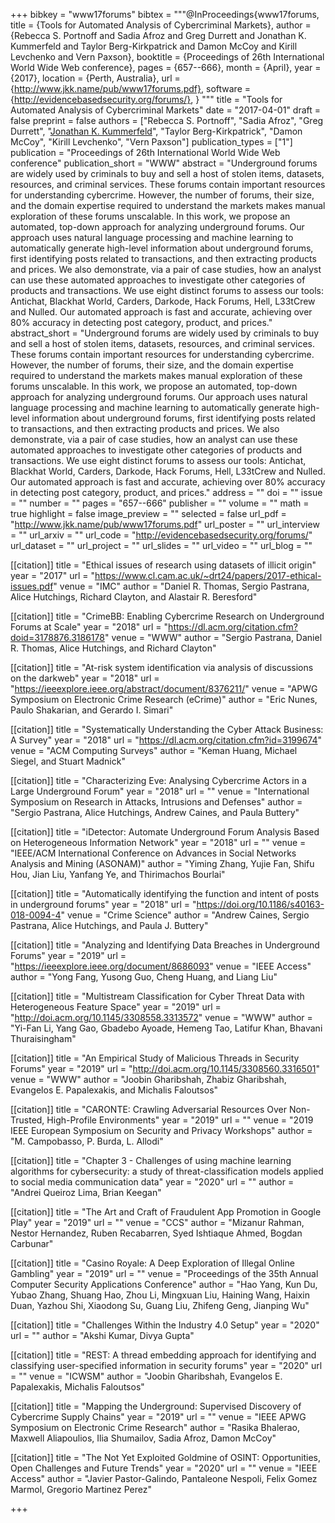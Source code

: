 +++
bibkey = "www17forums"
bibtex = """@InProceedings{www17forums,
  title     = {Tools for Automated Analysis of Cybercriminal Markets},
  author    = {Rebecca S. Portnoff and Sadia Afroz and Greg Durrett and Jonathan K. Kummerfeld and Taylor Berg-Kirkpatrick and Damon McCoy and Kirill Levchenko and Vern Paxson},
  booktitle = {Proceedings of 26th International World Wide Web conference},
  pages     = {657--666},
  month     = {April},
  year      = {2017},
  location  = {Perth, Australia},
  url       = {http://www.jkk.name/pub/www17forums.pdf},
  software  = {http://evidencebasedsecurity.org/forums/},
}
"""
title = "Tools for Automated Analysis of Cybercriminal Markets"
date = "2017-04-01"
draft = false
preprint = false
authors = ["Rebecca S. Portnoff", "Sadia Afroz", "Greg Durrett", "<span style='text-decoration:underline;'>Jonathan K. Kummerfeld</span>", "Taylor Berg-Kirkpatrick", "Damon McCoy", "Kirill Levchenko", "Vern Paxson"]
publication_types = ["1"]
publication = "Proceedings of 26th International World Wide Web conference"
publication_short = "WWW"
abstract = "Underground forums are widely used by criminals to buy and sell a host of stolen items, datasets, resources, and criminal services.  These forums contain important resources for understanding cybercrime.  However, the number of forums, their size, and the domain expertise required to understand the markets makes manual exploration of these forums unscalable. In this work, we propose an automated, top-down approach for analyzing underground forums.  Our approach uses natural language processing and machine learning to automatically generate high-level information about underground forums, first identifying posts related to transactions, and then extracting products and prices. We also demonstrate, via a pair of case studies, how an analyst can use these automated approaches to investigate other categories of products and transactions. We use eight distinct forums to assess our tools: Antichat, Blackhat World, Carders, Darkode, Hack Forums, Hell, L33tCrew and Nulled. Our automated approach is fast and accurate, achieving over 80% accuracy in detecting post category, product, and prices."
abstract_short = "Underground forums are widely used by criminals to buy and sell a host of stolen items, datasets, resources, and criminal services.  These forums contain important resources for understanding cybercrime.  However, the number of forums, their size, and the domain expertise required to understand the markets makes manual exploration of these forums unscalable. In this work, we propose an automated, top-down approach for analyzing underground forums.  Our approach uses natural language processing and machine learning to automatically generate high-level information about underground forums, first identifying posts related to transactions, and then extracting products and prices. We also demonstrate, via a pair of case studies, how an analyst can use these automated approaches to investigate other categories of products and transactions. We use eight distinct forums to assess our tools: Antichat, Blackhat World, Carders, Darkode, Hack Forums, Hell, L33tCrew and Nulled. Our automated approach is fast and accurate, achieving over 80% accuracy in detecting post category, product, and prices."
address = ""
doi = ""
issue = ""
number = ""
pages = "657--666"
publisher = ""
volume = ""
math = true
highlight = false
image_preview = ""
selected = false
url_pdf = "http://www.jkk.name/pub/www17forums.pdf"
url_poster = ""
url_interview = ""
url_arxiv = ""
url_code = "http://evidencebasedsecurity.org/forums/"
url_dataset = ""
url_project = ""
url_slides = ""
url_video = ""
url_blog = ""

[[citation]]
title = "Ethical issues of research using datasets of illicit origin"
year = "2017"
url = "https://www.cl.cam.ac.uk/~drt24/papers/2017-ethical-issues.pdf"
venue = "IMC"
author = "Daniel R. Thomas, Sergio Pastrana, Alice Hutchings, Richard Clayton, and Alastair R. Beresford"

[[citation]]
title = "CrimeBB: Enabling Cybercrime Research on Underground Forums at Scale"
year = "2018"
url = "https://dl.acm.org/citation.cfm?doid=3178876.3186178"
venue = "WWW"
author = "Sergio Pastrana, Daniel R. Thomas, Alice Hutchings, and Richard Clayton"

[[citation]]
title = "At-risk system identification via analysis of discussions on the darkweb"
year = "2018"
url = "https://ieeexplore.ieee.org/abstract/document/8376211/"
venue = "APWG Symposium on Electronic Crime Research (eCrime)"
author = "Eric Nunes, Paulo Shakarian, and Gerardo I. Simari"

[[citation]]
title = "Systematically Understanding the Cyber Attack Business: A Survey"
year = "2018"
url = "https://dl.acm.org/citation.cfm?id=3199674"
venue = "ACM Computing Surveys"
author = "Keman Huang, Michael Siegel, and Stuart Madnick"

[[citation]]
title = "Characterizing Eve: Analysing Cybercrime Actors in a Large Underground Forum"
year = "2018"
url = ""
venue = "International Symposium on Research in Attacks, Intrusions and Defenses"
author = "Sergio Pastrana, Alice Hutchings, Andrew Caines, and Paula Buttery"

[[citation]]
title = "iDetector: Automate Underground Forum Analysis Based on Heterogeneous Information Network"
year = "2018"
url = ""
venue = "IEEE/ACM International Conference on Advances in Social Networks Analysis and Mining (ASONAM)"
author = "Yiming Zhang, Yujie Fan, Shifu Hou, Jian Liu, Yanfang Ye, and Thirimachos Bourlai"

[[citation]]
title = "Automatically identifying the function and intent of posts in underground forums"
year = "2018"
url = "https://doi.org/10.1186/s40163-018-0094-4"
venue = "Crime Science"
author = "Andrew Caines, Sergio Pastrana, Alice Hutchings, and Paula J. Buttery"

[[citation]]
title = "Analyzing and Identifying Data Breaches in Underground Forums"
year = "2019"
url = "https://ieeexplore.ieee.org/document/8686093"
venue = "IEEE Access"
author = "Yong Fang, Yusong Guo, Cheng Huang, and Liang Liu"

[[citation]]
title = "Multistream Classification for Cyber Threat Data with Heterogeneous Feature Space"
year = "2019"
url = "http://doi.acm.org/10.1145/3308558.3313572"
venue = "WWW"
author = "Yi-Fan Li, Yang Gao, Gbadebo Ayoade, Hemeng Tao, Latifur Khan, Bhavani Thuraisingham"

[[citation]]
title = "An Empirical Study of Malicious Threads in Security Forums"
year = "2019"
url = "http://doi.acm.org/10.1145/3308560.3316501"
venue = "WWW"
author = "Joobin Gharibshah, Zhabiz Gharibshah, Evangelos E. Papalexakis, and Michalis Faloutsos"

[[citation]]
title = "CARONTE: Crawling Adversarial Resources Over Non-Trusted, High-Profile Environments"
year = "2019"
url = ""
venue = "2019 IEEE European Symposium on Security and Privacy Workshops"
author = "M. Campobasso, P. Burda, L. Allodi"

[[citation]]
title = "Chapter 3 - Challenges of using machine learning algorithms for cybersecurity: a study of threat-classification models applied to social media communication data"
year = "2020"
url = ""
author = "Andrei Queiroz Lima, Brian Keegan"

[[citation]]
title = "The Art and Craft of Fraudulent App Promotion in Google Play"
year = "2019"
url = ""
venue = "CCS"
author = "Mizanur Rahman, Nestor Hernandez, Ruben Recabarren, Syed Ishtiaque Ahmed, Bogdan Carbunar"

[[citation]]
title = "Casino Royale: A Deep Exploration of Illegal Online Gambling"
year = "2019"
url = ""
venue = "Proceedings of the 35th Annual Computer Security Applications Conference"
author = "Hao Yang, Kun Du, Yubao Zhang, Shuang Hao, Zhou Li, Mingxuan Liu, Haining Wang, Haixin Duan, Yazhou Shi, Xiaodong Su, Guang Liu, Zhifeng Geng, Jianping Wu"

[[citation]]
title = "Challenges Within the Industry 4.0 Setup"
year = "2020"
url = ""
author = "Akshi Kumar, Divya Gupta"

[[citation]]
title = "REST: A thread embedding approach for identifying and classifying user-specified information in security forums"
year = "2020"
url = ""
venue = "ICWSM"
author = "Joobin Gharibshah, Evangelos E. Papalexakis, Michalis Faloutsos"

[[citation]]
title = "Mapping the Underground: Supervised Discovery of Cybercrime Supply Chains"
year = "2019"
url = ""
venue = "IEEE APWG Symposium on Electronic Crime Research"
author = "Rasika Bhalerao, Maxwell Aliapoulios, Ilia Shumailov, Sadia Afroz, Damon McCoy"

[[citation]]
title = "The Not Yet Exploited Goldmine of OSINT: Opportunities, Open Challenges and Future Trends"
year = "2020"
url = ""
venue = "IEEE Access"
author = "Javier Pastor-Galindo, Pantaleone Nespoli, Felix Gomez Marmol, Gregorio Martinez Perez"


+++
